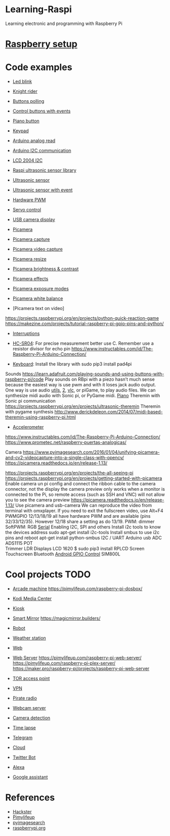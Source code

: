 # Learning-Raspi
Learning electronic and programming with Raspberry Pi

# [Raspberry setup](https://github.com/JaledMC/Learning-Raspi/wiki/Raspberry-setup)

# Code examples
* [Led blink]()
* [Knight rider]()
* [Buttons polling]()
* [Control buttons with events]()
* [Piano button]()
* [Keypad]()

* [Arduino analog read]()
* [Arduino I2C communication]()
* [LCD 2004 I2C]()

* [Raspi ultrasonic sensor library]()
* [Ultrasonic sensor]()
* [Ultrasonic sensor with event]()

* [Hardware PWM]()
* [Servo control]()

* [USB camera display]()
* [Picamera]()
* [Picamera capture]()
* [Picamera video capture]()
* [Picamera resize]()
* [Picamera brightness & contrast]()
* [Picamera effects]()
* [Picamera exposure modes]()
* [Picamera white balance]()
* [Picamera text on video]







https://projects.raspberrypi.org/en/projects/python-quick-reaction-game
https://makezine.com/projects/tutorial-raspberry-pi-gpio-pins-and-python/
* [Interruptions](https://sourceforge.net/p/raspberry-gpio-python/wiki/Inputs/)

* [HC-SR04](https://projects.raspberrypi.org/en/projects/see-like-a-bat): For precise measurement better use C. Remember use a resistor divisor for echo pin
https://www.instructables.com/id/The-Raspberry-Pi-Arduino-Connection/
* [Keyboard](): Install the library with sudo pip3 install pad4pi

Sounds
https://learn.adafruit.com/playing-sounds-and-using-buttons-with-raspberry-pi/code
Play sounds on RBpi with a piezo hasn’t much sense because the easiest way is use pwm and with it loses jack audio output. One way is use audio [utils](https://raspberrypi-aa.github.io/session3/audio.html), [2](https://www.olivieraubert.net/vlc/python-ctypes/), [vlc](https://www.instructables.com/id/The-Raspberry-Pi-Arduino-Connection/), or piGame, to play audio files. We can synthesize midi audio with Sonic pi, or PyGame midi.
    [Piano](https://projects.raspberrypi.org/en/projects/gpio-music-box)
Theremin with Sonic pi communication
https://projects.raspberrypi.org/en/projects/ultrasonic-theremin
Theremin with pygame synthesis
http://www.derickdeleon.com/2014/07/midi-based-theremin-using-raspberry-pi.html
* [Accelerometer](https://www.sunfounder.com/learn/Super_Kit_V2_for_RaspberryPi/lesson-14-adxl345-super-kit-for-raspberrypi.html)

https://www.instructables.com/id/The-Raspberry-Pi-Arduino-Connection/
https://www.prometec.net/raspberry-puertas-analogicas/

Camera
https://www.pyimagesearch.com/2016/01/04/unifying-picamera-and-cv2-videocapture-into-a-single-class-with-opencv/
https://picamera.readthedocs.io/en/release-1.13/

https://projects.raspberrypi.org/en/projects/the-all-seeing-pi
    https://projects.raspberrypi.org/en/projects/getting-started-with-picamera
    Enable camera un pi config and connect the ribbon cable to the camera connector, not the display
    the camera preview only works when a monitor is connected to the Pi, so remote access (such as SSH and VNC) will not allow you to see the camera preview
    https://picamera.readthedocs.io/en/release-1.13/
    Use picamera and usb-camera
We can reproduce the video from terminal with omxplayer. If you need to exit the fullscreen video, use Alt+F4
PWMGPIO 12/13/18/19 all have hardware PWM and are available (pins 32/33/12/35). However 12/18 share a setting as do 13/19.
    PWM: dimmer
    SoftPWM: RGB
[Serial](https://pimylifeup.com/raspberry-pi-serial/)
    Enabling I2C, SPI and others
Install i2c tools to know the devices address
sudo apt-get install i2c-tools
        Install smbus to use i2c pins and reboot
apt-get install python-smbus
        I2C / UART
        Arduino usb
ADC
    ADS1115
    POT  
    Trimmer
    LDR
    Displays
        LCD 1620
            $ sudo pip3 install RPLCD
        Screen
        Touchscreen
Bluetooth
    [Android GPIO Control](https://circuitdigest.com/microcontroller-projects/controlling-raspberry-pi-gpio-using-android-app-over-bluetooth)
SIM800L
    
    



# Cool projects TODO
* [Arcade machine](https://www.youtube.com/watch?v=psWCmLwvWBE)
    https://pimylifeup.com/raspberry-pi-dosbox/

* [Kodi Media Center](https://pimylifeup.com/raspberry-pi-xbmc-media-center/)
* [Kiosk](https://pimylifeup.com/raspberry-pi-kiosk/)
* [Smart Mirror](https://hackaday.io/project/13466-raspberry-pi-smart-mirror)
    https://magicmirror.builders/

* [Robot](https://www.instructables.com/id/Raspberry-Pi-Web-Controlled-Autonomous-Robot/)
* [Weather station](https://projects.raspberrypi.org/en/projects/temperature-log)

* [Web](https://www.instructables.com/id/Simple-and-intuitive-web-interface-for-your-Raspbe/)
* [Web Server](https://pimylifeup.com/raspberry-pi-nginx/)
    https://pimylifeup.com/raspberry-pi-web-server/
    https://pimylifeup.com/raspberry-pi-plex-server/
    https://maker.pro/raspberry-pi/projects/raspberry-pi-web-server

* [TOR access point](https://pimylifeup.com/raspberry-pi-tor-access-point/)
* [VPN](https://pimylifeup.com/raspberry-pi-vpn-access-point/)
* [Pirate radio](https://pimylifeup.com/raspberry-pi-pirate-radio/)

* [Webcam server]()
* [Camera detection]()
* [Time lapse]()

* [Telegram](https://pimylifeup.com/raspberry-pi-telegram-bot/)
* [Cloud](https://pimylifeup.com/raspberry-pi-owncloud/)
* [Twitter Bot](https://pimylifeup.com/raspberry-pi-twitter-bot/)
* [Alexa](https://pimylifeup.com/raspberry-pi-alexa/)
* [Google assistant](https://pimylifeup.com/raspberry-pi-google-assistant/)
    
# References
* [Hackster](https://www.hackster.io/raspberry-pi/projects?sort=trending&page=3)
* [Pimylifeup](https://pimylifeup.com/)
* [pyimagesearch](https://www.pyimagesearch.com/)
* [raspberrypi.org](https://projects.raspberrypi.org/en)
